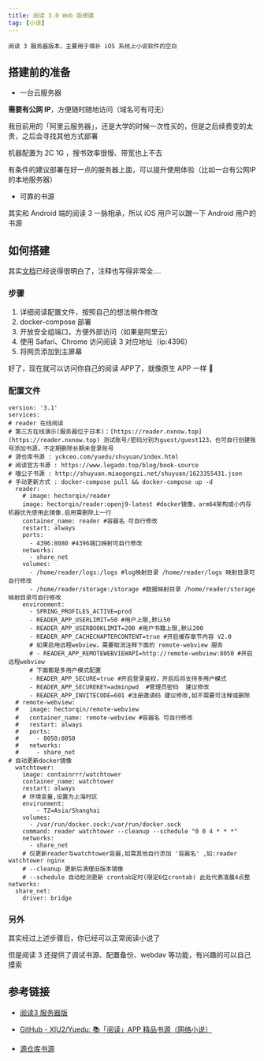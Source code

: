 ```yaml
---
title: 阅读 3.0 Web 版搭建
tag: [小说]
---
```


```
阅读 3 服务器版本，主要用于填补 iOS 系统上小说软件的空白
```

## 搭建前的准备

- 一台云服务器

**需要有公网 IP**，方便随时随地访问（域名可有可无）

我目前用的「阿里云服务器」，还是大学的时候一次性买的，但是之后续费变的太贵，之后会寻找其他方式部署

机器配置为 2C 1G ，搜书效率很慢、带宽也上不去

有条件的建议部署在好一点的服务器上面，可以提升使用体验（比如一台有公网IP的本地服务器）

- 可靠的书源

其实和 Android 端的阅读 3 一脉相承，所以 iOS 用户可以蹭一下 Android 用户的书源

## 如何搭建

其实[文档][阅读 3 部署文档]已经说得很明白了，注释也写得非常全....

### 步骤

1. 详细阅读配置文件，按照自己的想法稍作修改
2. docker-compose 部署
3. 开放安全组端口，方便外部访问（如果是阿里云）
4. 使用 Safari、Chrome 访问阅读 3 对应地址（ip:4396）
5. 将网页添加到主屏幕

好了，现在就可以访问你自己的阅读 APP了，就像原生 APP 一样 🎉

### 配置文件

```
version: '3.1'
services:
# reader 在线阅读
# 第三方在线演示(服务器位于日本)：[https://reader.nxnow.top](https://reader.nxnow.top) 测试账号/密码分别为guest/guest123，也可自行创建账号添加书源，不定期删除长期未登录账号
# 源仓库书源 : yckceo.com/yuedu/shuyuan/index.html
# 阅读官方书源 : https://www.legado.top/blog/book-source
# 喵公子书源 : http://shuyuan.miaogongzi.net/shuyuan/1623355431.json
# 手动更新方式 : docker-compose pull && docker-compose up -d
  reader:
    # image: hectorqin/reader
    image: hectorqin/reader:openj9-latest #docker镜像，arm64架构或小内存机器优先使用此镜像.启用需删除上一行
    container_name: reader #容器名 可自行修改
    restart: always
    ports:
      - 4396:8080 #4396端口映射可自行修改
    networks:
      - share_net
    volumes:
      - /home/reader/logs:/logs #log映射目录 /home/reader/logs 映射目录可自行修改
      - /home/reader/storage:/storage #数据映射目录 /home/reader/storage 映射目录可自行修改
    environment:
      - SPRING_PROFILES_ACTIVE=prod
      - READER_APP_USERLIMIT=50 #用户上限,默认50
      - READER_APP_USERBOOKLIMIT=200 #用户书籍上限,默认200
      - READER_APP_CACHECHAPTERCONTENT=true #开启缓存章节内容 V2.0
      # 如果启用远程webview，需要取消注释下面的 remote-webview 服务
      # - READER_APP_REMOTEWEBVIEWAPI=http://remote-webview:8050 #开启远程webview
      # 下面都是多用户模式配置
      - READER_APP_SECURE=true #开启登录鉴权，开启后将支持多用户模式
      - READER_APP_SECUREKEY=adminpwd  #管理员密码  建议修改
      - READER_APP_INVITECODE=601 #注册邀请码 建议修改,如不需要可注释或删除
  # remote-webview:
  #   image: hectorqin/remote-webview
  #   container_name: remote-webview #容器名 可自行修改
  #   restart: always
  #   ports:
  #     - 8050:8050
  #   networks:
  #     - share_net
# 自动更新docker镜像
  watchtower:
    image: containrrr/watchtower
    container_name: watchtower
    restart: always
    # 环境变量,设置为上海时区
    environment:
        - TZ=Asia/Shanghai
    volumes:
      - /var/run/docker.sock:/var/run/docker.sock
    command: reader watchtower --cleanup --schedule "0 0 4 * * *"
    networks:
      - share_net
    # 仅更新reader与watchtower容器,如需其他自行添加 '容器名' ,如:reader watchtower nginx
    # --cleanup 更新后清理旧版本镜像
    # --schedule 自动检测更新 crontab定时(限定6位crontab) 此处代表凌晨4点整
networks:
  share_net:
    driver: bridge
```

### 另外

其实经过上述步骤后，你已经可以正常阅读小说了

但是阅读 3 还提供了调试书源、配置备份、webdav 等功能，有兴趣的可以自己摸索

## 参考链接

- [阅读3 服务器版](https://github.com/hectorqin/reader)

- [GitHub - XIU2/Yuedu: 📚「阅读」APP 精品书源（网络小说）](https://github.com/XIU2/Yuedu)

- [源仓库书源](http://yck.mumuceo.com/)

​​<!-- +++++++++ 下面是引用式链接 +++++++++ -->

[阅读 3 部署文档]: https://github.com/hectorqin/reader/blob/master/doc.md
